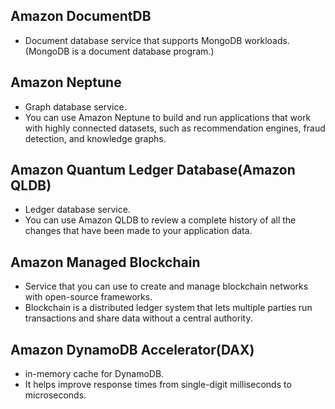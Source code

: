 ## Amazon DocumentDB
- Document database service that supports MongoDB workloads. (MongoDB is a document database program.)
## Amazon Neptune
- Graph database service. 
- You can use Amazon Neptune to build and run applications that work with highly connected datasets, such as recommendation engines, fraud detection, and knowledge graphs.

## Amazon Quantum Ledger Database(Amazon QLDB)
- Ledger database service. 
- You can use Amazon QLDB to review a complete history of all the changes that have been made to your application data.

## Amazon Managed Blockchain
- Service that you can use to create and manage blockchain networks with open-source frameworks. 
- Blockchain is a distributed ledger system that lets multiple parties run transactions and share data without a central authority.
## Amazon DynamoDB Accelerator(DAX)
- in-memory cache for DynamoDB. 
- It helps improve response times from single-digit milliseconds to microseconds.